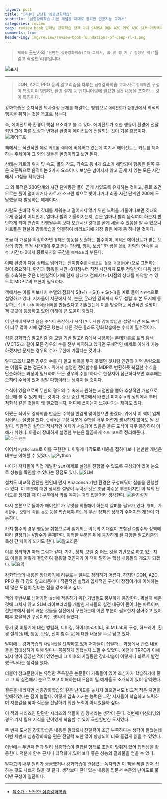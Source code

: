 ```yaml
---  
layout: post  
title: "[리뷰] 단단한 심층강화학습"  
subtitle: "심층강화학습 기본 개념을 제대로 정리한 인공지능 교과서"  
categories: review  
tags: review book 딥러닝 강화학습 정책 가치 SARSA DQN A2C PPO A3C SLM 아키텍처 하드웨어 상태 행동 보상 전이함수   
comments: true  
header-img: img/review/review-book-foundations-of-deep-rl-1.png
---  
```

  
> `제이펍` 출판사의 `"단단한 심층강화학습(로라 그레서, 와 룬 켕 저 / 김성우 역)"`를 읽고 작성한 리뷰입니다.  

![표지](https://theorydb.github.io/assets/img/review/review-book-foundations-of-deep-rl-1.png)  

---

> DQN, A2C, PPO 등의 알고리즘을 다루는 `심층`강화학습 교과서로 `입체적`인 구성이 특징이며 병렬화, 환경 설계 등 엔지니어링에 필요한 `실전` 내용을 포함하는 것이 특징이다.

강화학습은 순차적인 의사결정 문제를 해결하는 방법으로 `에이전트`가 `환경`안에서 최적의 행동을 취하는 것을 목표로 삼는다. 

즉, 에이전트와 환경이 핵심 요소라고 볼 수 있다. 에이전트가 취한 행동이 환경에 전달되면 그에 따른 보상과 변화된 환경이 에이전트에 전달되는 것이 기본 흐름이다.
![제어루프](https://theorydb.github.io/assets/img/review/review-book-foundations-of-deep-rl-2.png)  

책에서는 직관적인 예로 `카트폴 예제`에 비유하고 있는데 여기서 에이전트는 카트를 제어하는 주체이며 그 외의 것들은 환경이라고 보면 된다. 

상태는 카트의 위치 및 속도, 폴의 각도, 각속도 등 4개 요소가 해당되며 행동은 왼쪽 혹은 오른쪽으로 움직이는 2가지 요소이다. 보상은 넘어지지 않고 곧게 서 있는 모든 시간에서 +1점을 획득한다.

그 외 목적은 200단계의 시간 단계동안 폴이 곧게 서있도록 유지하는 것이고, 종료 조건으로는 폴이 떨어지거나 카트가 스크린 밖으로 벗어나거나 최종 시간 단계인 200에 도달했을 때 발생하는 예제이다.

사람도 손바닥 위에 깃대를 세워놓고 떨어지지 않기 위한 노력을 기울이다보면 깃대의 무게 중심이 어디인지, 얼마나 빨리 기울어지는지, 손은 얼마나 빨리 움직여야 하는지 판단하게 되며 연습이 진행될수록 보다 오랜시간 깃대를 곧게 세울 수 있음을 알 수 있으니 카트폴은 현실과 강화학습을 연결하여 바라보기에 가장 좋은 예제 중 하나일 것이다. 

조금 더 개념을 확장하자면 `정책`은 행동을 도출하는 함수이며, `목적`은 에이전트가 받는 보상의 총합, 특정 시간대에 주고 받는 "상태, 행동, 보상" 한 쌍을 `경험`, 경험의 연속을 `궤적`, 시간 t=0에서 종료까지의 구간을 `에피소드`라 부른다.

이때 환경이 다음 상태로 넘어가는 전이함수를 `마르코프 결정 과정(MDP)`으로 표현하는 것이 중요하다. 환경과 행동을 시간=0지점부터 직전 시간까지 모두 전달받아 다음 상태를 추측하는 것은 비현실적이기에 현재 상태 t시점에서 t+1시점의 상태를 파악할 수 있도록 MDP로의 표현이 필요하다.

책에서는 이를 피보나치 수열의 점화식 S(t+1) = S(t) + S(t-1)을 예로 들어 `직관적`으로 설명하고 있다. 저자들이 서문에서 책, 논문, 온라인 강의까지 모두 섭렵 후 본 도서에 등장하는 `SLM Lab 라이브러리`를 만들었다고 기술했는데 이를 방증하듯 직관적인 설명이 책 곳곳에 등장하고 있어 이해에 큰 도움이 되었다. 

이 단계에서부터 슬슬 `수식`이 등장하기 시작한다. 처음 강화학습을 접할 때만 해도 수식이 너무 많아 지에 겁먹곤 했는데 다른 것은 몰라도 강화학습에는 수식이 필수적이다. 

심층 강화학습 알고리즘 중 모델 기반 알고리즘에서 사용하는 몬테카를로 트리 탐색(MCTS)과 같이 모든 경우의 수를 전부 파악하고 있다면 구체적인 예제로 이해가 가능하겠지만 문제는 경우의 수가 무한에 가깝다는 것이다. 

알파고조차 모든 경우의 수를 다 알고 바둑을 두지 못했던 것처럼 인간의 기억 용량으로는 어림도 없는 접근이다. 위에서 설명한 전이함수를 MDP로 변환하듯 복잡한 수식을 단순화하는 과정이 필요하며 모든 경우의 수를 t하나로 한정지어 접근하다보면 추후에는 오히려 수식이 있어 정말 다행이라는 생각이 들 것이다. 

수식이 있음으로써 무한의 경우의 수 속에서 원하는 시점만을 뽑아 추상적인 개념으로 접근해 볼 수 있게 되는 것이다. 중간 중간 학교에서 배웠던 미지수 x의 정의에서 부터 점화식 같은 것들이 왜 필요했는지, 어디에 쓰이는지 느껴나가는 재미도 있다. 

어쨌든 적어도 강화학습 만큼은 수학을 반갑게 맞이했으면 좋겠다. 위에서 이 책이 입체적이라는 설명을 했다. `입체적인` 구성 덕분에 수학을 너무 어렵게 생각하지 않아도 될 것 같다. 직관적인 설명과 적시적인 예제가 서술되어 있음은 물론 도식이 자주 등장하여 이해가 쉬웠다. 아울러 장대하게 설명한 부분은 깔끔하게 `수도 코드`로 정리해준다. 
![수도코드](https://theorydb.github.io/assets/img/review/review-book-foundations-of-deep-rl-3.png)  

이어서 `Python코드`로 이를 구현한다. 이렇게 다각도로 내용을 접하다보니 왠만한 개념은 대부분 이해할 수 있었다. 
![Python](https://theorydb.github.io/assets/img/review/review-book-foundations-of-deep-rl-4.png)  

나아가 저자들이 직접 개발한 `SLM` 예제로 실험을 진행할 수 있도록 구성되어 있어 눈으로 성능을 확인할 수 있다는 장점도 있다. 
![SLM](https://theorydb.github.io/assets/img/review/review-book-foundations-of-deep-rl-5.png)  

설치도 비교적 간단한 편인데 먼저 Anaconda 기반 환경은 구성해둬야 실습을 진행할 수 있다. 이 부분에 대한 상세한 설명이 누락된 것은 조금 아쉬운 부분이지만 이 책의 난이도를 생각할 때 이 부분에서 막힐 독자는 거의 없을거라 생각한다.
![환경설정](https://theorydb.github.io/assets/img/review/review-book-foundations-of-deep-rl-6.png)  

다시 본론으로 돌아가 에이전트가 무엇을 학습해야 하는지 살펴볼 필요가 있다. `정책, 가치함수, 모델의 확률 분포` 등을 학습해야 하는데 우선 정책은 상태가 주어지면 계산이 가능하다.

가치 함수의 경우 행동을 취함으로써 얻게되는 이득의 기대값이 포함된 Q함수와 정책에 따라 결정되는 V함수가 존재한다. 이러한 부분은 뒤에 등장하게 될 다양한 알고리즘의 특성 간 차이가 되기도 한다. 
![알고리즘](https://theorydb.github.io/assets/img/review/review-book-foundations-of-deep-rl-7.png)  

이를 정리하면 아래 그림과 같다. 가치, 정책, 모델 중 어느 것을 기반으로 하고 있는지 또 이들을 어떻게 결합하여 활용할 것인지가 이 책이 말하는 핵심 내용들의 개요가 되겠다. 
![요약](https://theorydb.github.io/assets/img/review/review-book-foundations-of-deep-rl-8.png)  

강화학습의 내용은 방대하기에 리뷰로는 일부도 정리하기 어렵다. 하지만 DQN, A2C, PPO 등 각 장의 알고리즘마다 직관적인 설명과 입체적인 구성이 장점이기에 이해하는데 많은 도움이 된다는 점을 강조하고 싶다. 

책의 후반부로 넘어가면 `실전`에 적용하기 위한 기법들도 풍부하게 등장한다. 확실히 배운 것에 그치지 않고 SLM 라이브러리를 개발한 저자들의 실전 내공이 묻어나는 파트이며 전반부에서 쉽게 배운 것들을 실전에서 구현하는데 어떤 부분이 필요한지 잡아주고 있어 매우 효율적인 구성이라는 생각이 들었다. 

동기 및 비동기에 대한 병렬화, 디버깅, 하이퍼파라미터, SLM Lab의 구성, 하드웨어, 환경 설계(상태, 행동, 보상, 전이 함수 등)에 대한 내용을 주로 담고 있다. 

말미에는 강화학습의 `타임라인`을 요약하고 있어 저자들이 집필하는 과정에서 관련 내용들을 집대성하기 위해 얼마나 꼼꼼하게 임했는지 느낄 수 있었다. 예전에 TRPO가 이해되지 않아 끙끙댄 적이 있었는데 그 이후의 세월동안 강화학습이 이렇게나 빠르게 발전했구나라는 생각을 했다. 

더불어 참고문헌에는 유명한 주옥같은 논문들이 가득들어 있어 초심자가 학습하기에 좋고 그 외 실전에서 눈으로 보고 이해하는데 도움이 될 예제들도 소개되어 있어 유익했다. 

결론을 내리자면 심층강화학습의 깊은 난이도를 놓치지 않으면서도 비교적 적은 지면을 할애하였다는 점이 놀랍다. 이렇게 압축 시키는 능력은 그간 저자들이 학습하고 노력하며 지름길을 찾아 직관을 전달하기 위한 노력이 아니었을까 싶다. 

이 책의 시리즈인 단단한 시리즈의 책들이 참 양서라는 생각이 든다. 첫번째 머신러닝의 경우 기저 필요 지식을 깊이있게 학습할 수 있어 극찬할만한 도서였다. 

두 번째 도서인 강화학습은 내용은 알찼으나 전달력이 조금 부족하다는 생각이 들었는데 이번 세번째 심층강화학습 편은 전달력 또한 많이 향상되어 더욱 즐겁게 읽을 수 있었다. 

이번에는 두번째 편과 달리 심층학습이 결합된 형태로 초점이 맞춰져 있어 딥러닝을 활용한다. 덕분에 함수 근사나 최적화에 있어 보다 좋은 성능의 결과물을 얻을 수 있다.

알파고의 내부 원리가 궁금했거나 강화학습에 관심있는 독자라면 이 책을 제일 먼저 접하는 것도 나쁘지 않을 것 같다. 생각보다 깊이 있는 내용을 입문서 수준의 난이도로 풀어낸 구성이 일품이다.

---

* [책소개 - 단단한 심층강화학습](http://www.yes24.com/Product/Goods/106709909)


